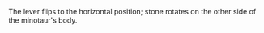 The lever flips to the horizontal position; stone rotates on the other side of the minotaur's body.
